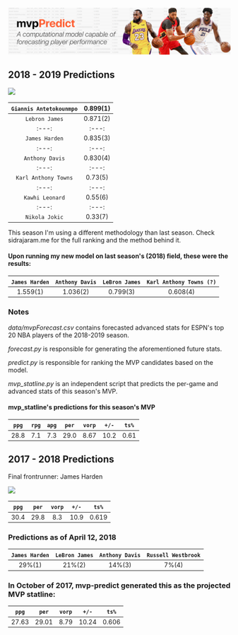 ![Alt text](/mvppredict.png?raw=true "ESPN")

## 2018 - 2019 Predictions
<img src="https://d2cwpp38twqe55.cloudfront.net/req/201810111/images/players/antetgi01.jpg">

| `Giannis Antetokounmpo` | 0.899(1) |
|:---:|:---:|
| `Lebron James` | 0.871(2) | 
|:---:|:---:|
| `James Harden` | 0.835(3) | 
|:---:|:---:|
| `Anthony Davis` | 0.830(4) | 
|:---:|:---:|
| `Karl Anthony Towns` | 0.73(5) | 
|:---:|:---:|
| `Kawhi Leonard` | 0.55(6) | 
|:---:|:---:|
| `Nikola Jokic` | 0.33(7) | 


This season I'm using a different methodology than last season. Check sidrajaram.me for the full ranking and the method behind it.

#### Upon running my new model on last season's (2018) field, these were the results:
| `James Harden` | `Anthony Davis` | `LeBron James` | `Karl Anthony Towns (?)` |
|:---:|:---:|:---:|:---:|
| 1.559(1) | 1.036(2) | 0.799(3) | 0.608(4) |

### Notes

*data/mvpForecast.csv* contains forecasted advanced stats for ESPN's top 20 NBA players of the 2018-2019 season.

*forecast.py* is responsible for generating the aforementioned future stats.

*predict.py* is responsible for ranking the MVP candidates based on the model.

*mvp_statline.py* is an independent script that predicts the per-game and advanced stats of this season's MVP.

#### mvp_statline's predictions for this season's MVP

| `ppg` |  `rpg` |  `apg` | `per` | `vorp` | `+/-` | `ts%` |
|:---:|:---:|:---:|:---:|:---:|:---:|:---:|
| 28.8 | 7.1 | 7.3 | 29.0 | 8.67 | 10.2 | 0.61 |

## 2017 - 2018 Predictions
Final frontrunner: James Harden

<img src="https://d2cwpp38twqe55.cloudfront.net/req/201810111/images/players/hardeja01.jpg">

| `ppg` | `per` | `vorp` | `+/-` | `ts%` |
|:---:|:---:|:---:|:---:|:---:|
| 30.4 | 29.8 | 8.3 | 10.9 | 0.619 |

### Predictions as of April 12, 2018

| `James Harden` | `LeBron James` | `Anthony Davis` | `Russell Westbrook` |
|:---:|:---:|:---:|:---:|
| 29%(1) | 21%(2) | 14%(3) | 7%(4) |

### In October of 2017, mvp-predict generated this as the projected MVP statline:

| `ppg` | `per` | `vorp` | `+/-` | `ts%` |
|:---:|:---:|:---:|:---:|:---:|
| 27.63 | 29.01 | 8.79 | 10.24 | 0.606 |
